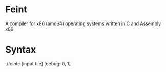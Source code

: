 # Feint
A compiler for x86 (amd64) operating systems written in C and Assembly x86

# Syntax
./feintc [input file] [debug: 0, 1]
